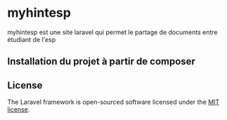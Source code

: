 <h1>myhintesp</h1>
<a></a>

<p> myhintesp est une site laravel qui permet le partage de documents entre étudiant de l'esp </p>

<h2>Installation du projet à partir de composer</h2>
<p>

## License

The Laravel framework is open-sourced software licensed under the [MIT license](https://opensource.org/licenses/MIT).
